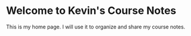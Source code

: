 # Welcome to Kevin's Course Notes

This is my home page. I will use it to organize and share my course notes.